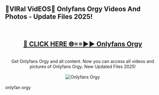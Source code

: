 <h2>🔴VIRal VidEOS🔴 Onlyfans Orgy Videos And Photos - Update Files 2025!</h2>
<br>
<div align="center">
<h2><a href="https://virallinks.top/Hdb6NB" rel="nofollow">🔴 CLICK HERE 🌐==►► Onlyfans Orgy</a></h2>
<br>
Get Onlyfans Orgy and all content. Now you can access all videos and pictures of Onlyfans Orgy. New Updated Files 2025!
<br>
<br>
<a href="https://virallinks.top/Hdb6NB" rel="nofollow" data-target="animated-image.originalLink"><img src="https://i.imgur.com/dJHk4Zq.gif)" alt="Onlyfans Orgy" style="max-width: 100%; display: inline-block;" data-target="animated-image.originalImage"></a>
</div>
<br>
onlyfan orgy